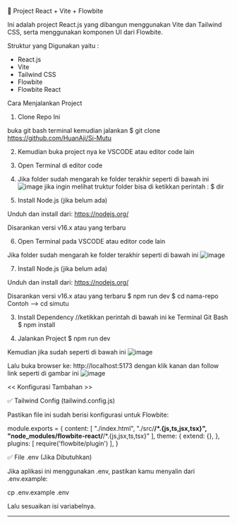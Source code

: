 🚀 Project React + Vite + Flowbite

Ini adalah project React.js yang dibangun menggunakan Vite dan Tailwind CSS, serta menggunakan komponen UI dari Flowbite.

Struktur yang Digunakan yaitu :

- React.js
- Vite
- Tailwind CSS
- Flowbite
- Flowbite React


Cara Menjalankan Project

1. Clone Repo Ini

  buka git bash terminal kemudian jalankan
  $ git clone https://github.com/HuanAji/Si-Mutu

2. Kemudian buka project nya ke VSCODE atau editor code lain
3. Open Terminal di editor code
4. Jika folder sudah mengarah ke folder terakhir seperti di bawah ini
![image](https://github.com/user-attachments/assets/dbce9d04-4acd-4873-89ef-d86c8b10ba3c)
jika ingin melihat truktur folder bisa di ketikkan perintah :
  $ dir

6. Install Node.js (jika belum ada)

  Unduh dan install dari: https://nodejs.org/

  Disarankan versi v16.x atau yang terbaru

6. Open Terminal pada VSCODE atau editor code lain 

  Jika folder sudah mengarah ke folder terakhir seperti di bawah ini
  ![image](https://github.com/user-attachments/assets/dbce9d04-4acd-4873-89ef-d86c8b10ba3c)

7. Install Node.js (jika belum ada)

  Unduh dan install dari: https://nodejs.org/

  Disarankan versi v16.x atau yang terbaru
  $ npm run dev
  $ cd nama-repo
  Contoh --> cd simutu


3. Install Dependency
  //ketikkan perintah di bawah ini ke Terminal Git Bash 
  $ npm install

5. Jalankan Project
  $ npm run dev

Kemudian jika sudah seperti di bawah ini 
![image](https://github.com/user-attachments/assets/9a4f01b1-df30-4a8c-a61c-1a29313f4c42)

Lalu buka browser ke: http://localhost:5173 dengan klik kanan dan follow link seperti di gambar ini 
![image](https://github.com/user-attachments/assets/2245b285-4af1-44c9-9696-6b0f819fe1ad)


<< Konfigurasi Tambahan >>

✅ Tailwind Config (tailwind.config.js)

Pastikan file ini sudah berisi konfigurasi untuk Flowbite:

module.exports = {
  content: [
    "./index.html",
    "./src/**/*.{js,ts,jsx,tsx}",
    "node_modules/flowbite-react/**/*.{js,jsx,ts,tsx}"
  ],
  theme: {
    extend: {},
  },
  plugins: [
    require('flowbite/plugin')
  ],
}

✅ File .env (Jika Dibutuhkan)

Jika aplikasi ini menggunakan .env, pastikan kamu menyalin dari .env.example:

cp .env.example .env

Lalu sesuaikan isi variabelnya.


---

